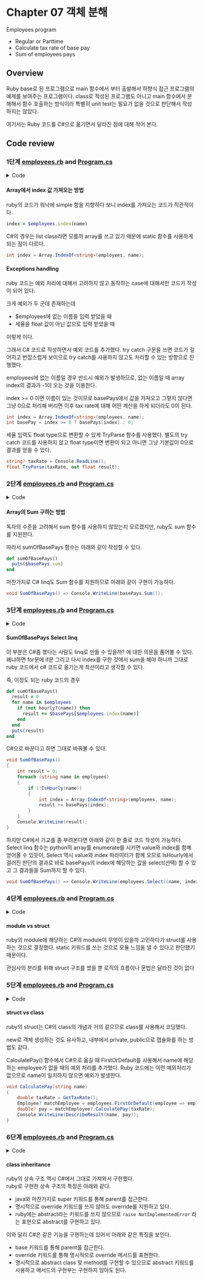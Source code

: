 # Chapter 07 객체 분해

Employees program

- Regular or Parttime
- Calculate tax rate of base pay
- Sum of employees pays

## Overview

Ruby base로 된 프로그램으로 main 함수에서 부터 출발해서 하향식 접근 프로그램의 예제를 보여주는 프로그램이다.
class로 작성된 프로그램도 아니고 main 함수에서 분해해서 함수 호출하는 방식이라 특별히 unit test는 필요가 없을 것으로 판단해서 작성하지는 않았다.

여기서는 Ruby 코드를 C#으로 옮기면서 달라진 점에 대해 적어 본다.

## Code review

### 1단계 [employees.rb](https://github.com/eternity-oop/object/blob/master/chapter07/a_functional_decomposition/employees.rb) and [Program.cs](https://github.com/jongfeel/objects/blob/main/Chapter07/Employees_basic/Program.cs)

<details>
<summary>Code</summary>
<p>

``` ruby
#encoding: UTF-8
$employees = ["직원A", "직원B", "직원C"]
$basePays = [400, 300, 250]

def main(name)
  taxRate = getTaxRate()
  pay = calculatePayFor(name, taxRate)
  puts(describeResult(name, pay))
end

def getTaxRate()
  print("세율을 입력하세요: ")
  return gets().chomp().to_f()
end

def calculatePayFor(name, taxRate)
  index = $employees.index(name)
  basePay = $basePays[index]  
  return basePay - (basePay * taxRate)
end

def describeResult(name, pay)
  return "이름 : #{name}, 급여 : #{pay}"
end

main("직원A")
```

``` c#
// See https://aka.ms/new-console-template for more information

string[] employees = new [] { "EmployeeA", "EmployeeB", "EmployeeC" };
int[] basePays = new [] { 400, 300, 250 };

string name = args.Length > 0 ? args[0] : string.Empty;
float taxRate = GetTaxRate();
float pay = CalculatePayFor(name, taxRate);
Console.WriteLine(DescribeResult(name, pay));

float GetTaxRate()
{
    Console.Write("Input tax rate: ");
    string? taxRate = Console.ReadLine();
    float.TryParse(taxRate, out float result);
    return result;
}

float CalculatePayFor(string name, float taxRate)
{
    int index = Array.IndexOf<string>(employees, name);
    int basePay = index >= 0 ? basePays[index] : 0;
    return basePay - (basePay * taxRate);
}

string DescribeResult(string name, float pay) => $"Name : {name}, Pay : {pay}";
```

</p>
</details>

#### Array에서 index 값 가져오는 방법

ruby의 코드가 워낙에 simple 함을 지향하다 보니 index를 가져오는 코드가 직관적이다.

``` ruby
index = $employees.index(name)
```

C#의 경우는 list class라면 모를까 array를 쓰고 있기 때문에 static 함수를 사용하게 되는 점이 다르다.

``` c#
int index = Array.IndexOf<string>(employees, name);
```

#### Exceptions handling

ruby 코드는 예외 처리에 대해서 고려하지 않고 동작하는 case에 대해서만 코드가 작성이 되어 있다.

크게 예외가 두 군데 존재하는데

- $employees에 없는 이름을 입력 받았을 때
- 세율을 float 값이 아닌 값으로 입력 받았을 때

이렇게 이다.

그래서 C# 코드로 작성하면서 예외 코드를 추가했다. try catch 구문을 쓰면 코드가 길어지고 번잡스럽게 보이므로 try catch를 사용하지 않고도 처리할 수 있는 방향으로 진행했다.

employees에 없는 이름일 경우 반드시 예외가 발생하므로, 없는 이름일 때 array index의 결과가 -1이 오는 것을 이용한다.

index >= 0 이면 이름이 있는 것이므로 basePays에서 값을 가져오고 그렇지 않다면 그냥 0으로 처리해 버리면 이후 tax rate에 대해 어떤 계산을 하게 되더라도 0이 된다.

``` c#
int index = Array.IndexOf<string>(employees, name);
int basePay = index >= 0 ? basePays[index] : 0;
```

세율 입력도 float type으로 변환할 수 있게 TryParse 함수를 사용했다. 별도의 try catch 코드를 사용하지 않고 float type이면 변환이 되고 아니면 그냥 기본값이 0으로 결과를 얻을 수 있다.

``` c#
string? taxRate = Console.ReadLine();
float.TryParse(taxRate, out float result);
```

### 2단계 [employees.rb](https://github.com/eternity-oop/object/blob/master/chapter07/b_add_function/employees.rb) and [Program.cs](https://github.com/jongfeel/objects/blob/main/Chapter07/Employees_add_sumOfBasePay_function/Program.cs)

<details>
<summary>Code</summary>
<p>

``` ruby
#encoding: UTF-8
$employees = ["직원A", "직원B", "직원C"]
$basePays = [400, 300, 250]

def main(operation, args={})
  case(operation)
  when :pay then calculatePay(args[:name])
  when :basePays then sumOfBasePays()
  end
end

def calculatePay(name)
  taxRate = getTaxRate()
  pay = calculatePayFor(name, taxRate)
  puts(describeResult(name, pay))
end

def getTaxRate()
  print("세율을 입력하세요: ")
  return gets().chomp().to_f()
end

def calculatePayFor(name, taxRate)
  index = $employees.index(name)
  basePay = $basePays[index]  
  return basePay - (basePay * taxRate)
end

def describeResult(name, pay)
  return "이름 : #{name}, 급여 : #{pay}"
end

def sumOfBasePays()
  result = 0
  for basePay in $basePays
    result += basePay
  end  
  puts(result)
end

main(:basePays)
main(:pay, name:"직원A")
```

``` c#
// See https://aka.ms/new-console-template for more information

string[] employees = new [] { "EmployeeA", "EmployeeB", "EmployeeC" };
int[] basePays = new [] { 400, 300, 250 };

string operation = args.Length > 0 ? args[0] : string.Empty;
string name = args.Length > 1 ? args[1] : string.Empty;

switch (operation.ToLower())
{
    case "pay":
        CalculatePay(name);
        break;
    case "basepay":
        SumOfBasePays();
        break;
}

void CalculatePay(string name)
{
    float taxRate = GetTaxRate();
    float pay = CalculatePayFor(name, taxRate);
    Console.WriteLine(DescribeResult(name, pay));
}

float GetTaxRate()
{
    Console.Write("Input tax rate: ");
    string? taxRate = Console.ReadLine();
    float.TryParse(taxRate, out float result);
    return result;
}

float CalculatePayFor(string name, float taxRate)
{
    int index = Array.IndexOf<string>(employees, name);
    int basePay = index >= 0 ? basePays[index] : 0;
    return basePay - (basePay * taxRate);
}

string DescribeResult(string name, float pay) => $"Name : {name}, Pay : {pay}";

void SumOfBasePays() => Console.WriteLine(basePays.Sum());
```

</p>
</details>

#### Array의 Sum 구하는 방법

독자의 수준을 고려해서 sum 함수를 사용하지 않았는지 모르겠지만, ruby도 sum 함수를 지원한다.

따라서 sumOfBasePays 함수는 아래와 같이 작성할 수 있다.

``` ruby
def sumOfBasePays()
  puts($basePays.sum)
end
```

마찬가지로 C# linq도 Sum 함수를 지원하므로 아래와 같이 구현이 가능하다.

``` c#
void SumOfBasePays() => Console.WriteLine(basePays.Sum());
```

### 3단계 [employees.rb](https://github.com/eternity-oop/object/blob/master/chapter07/c_data_change/employees.rb) and [Program.cs](https://github.com/jongfeel/objects/blob/main/Chapter07/Employees_add_parttime_employees/Program.cs)

<details>
<summary>Code</summary>
<p>

``` ruby
#encoding: UTF-8
$employees = ["직원A", "직원B", "직원C", "아르바이트D", "아르바이트E", "아르바이트F"]
$basePays = [400, 300, 250, 1, 1, 1.5]
$hourlys = [false, false, false, true, true, true]
$timeCards = [0, 0, 0, 120, 120, 120]

def main(operation, args={})
  case(operation)
  when :pay then calculatePay(args[:name])
  when :basePays then sumOfBasePays()
  end
end

def calculatePay(name)
  taxRate = getTaxRate()
  if (hourly?(name)) then
    pay = calculateHourlyPayFor(name, taxRate)
  else
    pay = calculatePayFor(name, taxRate)
  end
  puts(describeResult(name, pay))
end

def hourly?(name)
  return $hourlys[$employees.index(name)]
end

def calculateHourlyPayFor(name, taxRate)
  index = $employees.index(name)
  basePay = $basePays[index] * $timeCards[index]
  return basePay - (basePay * taxRate)
end

def getTaxRate()
  print("세율을 입력하세요: ")
  return gets().chomp().to_f()
end

def calculatePayFor(name, taxRate)
  index = $employees.index(name)
  basePay = $basePays[index]  
  return basePay - (basePay * taxRate)
end

def describeResult(name, pay)
  return "이름 : #{name}, 급여 : #{pay}"
end

def sumOfBasePays()
  result = 0
  for name in $employees
    if (not hourly?(name)) then 
      result += $basePays[$employees.index(name)]
    end
  end  
  puts(result)
end

main(:basePays)
main(:pay, name:"아르바이트F")
```

``` c#
// See https://aka.ms/new-console-template for more information

string[] employees = new [] { "EmployeeA", "EmployeeB", "EmployeeC", "ParttimeD", "ParttimeE", "ParttimeF" };
double[] basePays = new [] { 400, 300, 250, 1, 1, 1.5 };
bool[] hourlys = new [] { false, false, false, true, true, true };
int[] timeCards = new [] { 0, 0, 0, 120, 120, 120 };

string operation = args.Length > 0 ? args[0] : string.Empty;
string name = args.Length > 1 ? args[1] : string.Empty;

switch (operation.ToLower())
{
    case "pay":
        CalculatePay(name);
        break;
    case "basepay":
        SumOfBasePays();
        break;
}

void CalculatePay(string name)
{
    double taxRate = GetTaxRate();
    double pay = IsHourly(name) ? CalculateHourlyPayFor(name, taxRate) : CalculatePayFor(name, taxRate);
    Console.WriteLine(DescribeResult(name, pay));
}

bool IsHourly(string name)
{
    int index = Array.IndexOf<string>(employees, name);
    return index >= 0 ? hourlys[index] : false;
}

double CalculateHourlyPayFor(string name, double taxRate)
{
    int index = Array.IndexOf<string>(employees, name);
    double basePay = index >= 0 ? basePays[index] * timeCards[index] : 0;
    return basePay - (basePay * taxRate);
}

double GetTaxRate()
{
    Console.Write("Input tax rate: ");
    string? taxRate = Console.ReadLine();
    double.TryParse(taxRate, out double result);
    return result;
}

double CalculatePayFor(string name, double taxRate)
{
    int index = Array.IndexOf<string>(employees, name);
    double basePay = index >= 0 ? basePays[index] : 0;
    return basePay - (basePay * taxRate);
}

string DescribeResult(string name, double pay) => $"Name : {name}, Pay : {pay}";

void SumOfBasePays() => Console.WriteLine(employees.Select((name, index) => !IsHourly(name) ? basePays[index] : 0).Sum());
```

</p>
</details>

#### SumOfBasePays Select linq

이 부분은 C#좀 했다는 사람도 linq로 만들 수 있을까? 에 대한 의문을 품어볼 수 있다. 왜냐하면 for문에 if문 그리고 다시 index를 구한 것에서 sum을 해야 하니까 그대로 ruby 코드에서 c# 코드로 옮기는게 최선이라고 생각할 수 있다.

즉, 이정도 되는 ruby 코드의 경우

``` ruby
def sumOfBasePays()
  result = 0
  for name in $employees
    if (not hourly?(name)) then 
      result += $basePays[$employees.index(name)]
    end
  end  
  puts(result)
end
```

C#으로 바꾼다고 하면 그대로 바꿔볼 수 있다.

``` c#
void SumOfBasePays()
{
    int result = 0;
    foreach (string name in employees)
    {
        if (!IsHourly(name))
        {
            int index = Array.IndexOf<string>(employees, name);
            result += basePays[index];
        }
    }
    Console.WriteLine(result);
}
```

하지만 C#에서 기교를 좀 부려본다면 아래와 같이 한 줄로 코드 작성이 가능하다.  
Select linq 함수는 python의 array를 enumerate를 시키면 value와 index를 함꼐 얻어올 수 있듯이, Select 역시 value와 index 파라미터가 함께 오므로 IsHourly에서 걸러진 판단의 결과로 바로 basePays의 index에 해당하는 값을 select(선택) 할 수 있고 그 결과들을 Sum까지 할 수 있다.

``` c#
void SumOfBasePays() => Console.WriteLine(employees.Select((name, index) => !IsHourly(name) ? basePays[index] : 0).Sum());
```

### 4단계 [employees.rb](https://github.com/eternity-oop/object/blob/master/chapter07/d_module/employees.rb) and [Program.cs](https://github.com/jongfeel/objects/blob/main/Chapter07/Employees_module/Program.cs)

<details>
<summary>Code</summary>
<p>

``` ruby
#encoding: UTF-8
module Employees
  $employees = ["직원A", "직원B", "직원C", "아르바이트D", "아르바이트E", "아르바이트F"]
  $basePays = [400, 300, 250, 1, 1, 1.5]
  $hourlys = [false, false, false, true, true, true]
  $timeCards = [0, 0, 0, 120, 120, 120]

  def Employees.calculatePay(name, taxRate)
    if (Employees.hourly?(name)) then
      pay = Employees.calculateHourlyPayFor(name, taxRate)
    else
      pay = Employees.calculatePayFor(name, taxRate)
    end
  end

  def Employees.hourly?(name)
    return $hourlys[$employees.index(name)]
  end

  def Employees.calculateHourlyPayFor(name, taxRate)
    index = $employees.index(name)
    basePay = $basePays[index] * $timeCards[index]
    return basePay - (basePay * taxRate)
  end

  def Employees.calculatePayFor(name, taxRate)
    return basePay - (basePay * taxRate)
  end

  def Employees.sumOfBasePays()
    result = 0
    for name in $employees
      if (not Employees.hourly?(name)) then
        result += $basePays[$employees.index(name)]
      end
    end
    return result
  end
end

def main(operation, args={})
  case(operation)
  when :pay then calculatePay(args[:name])
  when :basePays then sumOfBasePays()
  end
end

def calculatePay(name)
  taxRate = getTaxRate()
  pay = Employees.calculatePay(name, taxRate)
  puts(describeResult(name, pay))
end

def getTaxRate()
  print("세율을 입력하세요: ")
  return gets().chomp().to_f()
end

def describeResult(name, pay)
  return "이름 : #{name}, 급여 : #{pay}"
end

def sumOfBasePays()
  puts(Employees.sumOfBasePays())
end

main(:basePays)
main(:pay, name:"아르바이트F")
```

``` c#
// See https://aka.ms/new-console-template for more information

string operation = args.Length > 0 ? args[0] : string.Empty;
string name = args.Length > 1 ? args[1] : string.Empty;

switch (operation.ToLower())
{
    case "pay":
        CalculatePay(name);
        break;
    case "basepay":
        SumOfBasePays();
        break;
}

void CalculatePay(string name)
{
    double taxRate = GetTaxRate();
    double pay = Employees.CalculatePay(name, taxRate);
    Console.WriteLine(DescribeResult(name, pay));
}

double GetTaxRate()
{
    Console.Write("Input tax rate: ");
    string? taxRate = Console.ReadLine();
    double.TryParse(taxRate, out double result);
    return result;
}

string DescribeResult(string name, double pay) => $"Name : {name}, Pay : {pay}";

void SumOfBasePays() => Console.WriteLine(Employees.SumOfBasePays());

struct Employees
{
    static string[] employees = new [] { "EmployeeA", "EmployeeB", "EmployeeC", "ParttimeD", "ParttimeE", "ParttimeF" };
    static double[] basePays = new [] { 400, 300, 250, 1, 1, 1.5 };
    static bool[] hourlys = new [] { false, false, false, true, true, true };
    static int[] timeCards = new [] { 0, 0, 0, 120, 120, 120 };

    public static double CalculatePay(string name, double taxRate) => IsHourly(name) ? CalculateHourlyPayFor(name, taxRate) : CalculatePayFor(name, taxRate);

    static bool IsHourly(string name)
    {
        int index = Array.IndexOf<string>(employees, name);
        return index >= 0 ? hourlys[index] : false;
    }

    static double CalculateHourlyPayFor(string name, double taxRate)
    {
        int index = Array.IndexOf<string>(employees, name);
        double basePay = index >= 0 ? basePays[index] * timeCards[index] : 0;
        return basePay - (basePay * taxRate);
    }

    static double CalculatePayFor(string name, double taxRate)
    {
        int index = Array.IndexOf<string>(employees, name);
        double basePay = index >= 0 ? basePays[index] : 0;
        return basePay - (basePay * taxRate);
    }

    public static double SumOfBasePays() => employees.Select((name, index) => IsHourly(name) ? 0 : basePays[index]).Sum();
}
```

</p>
</details>

#### module vs struct

ruby의 module에 해당하는 C#의 module이 무엇이 있을까 고민하다가 struct를 사용하는 것으로 결정했다. static 키워드를 쓰는 것으로 모듈 느낌을 낼 수 있다고 판단했기 때문이다.

관심사의 분리를 위해 struct 구조를 썼을 뿐 로직의 흐름이나 문법은 달라진 것이 없다

### 5단계 [employees.rb](https://github.com/eternity-oop/object/blob/master/chapter07/e_abstract_data%2Btype/employees.rb) and [Program.cs](https://github.com/jongfeel/objects/blob/main/Chapter07/Employees_abstract_data_and_type/Program.cs)

<details>
<summary>Code</summary>
<p>

``` ruby
#encoding: UTF-8
Employee = Struct.new(:name, :basePay, :hourly, :timeCard) do
  def calculatePay(taxRate)
    if (hourly) then
      return calculateHourlyPay(taxRate)
    end
    return calculateSalariedPay(taxRate)
  end

  def monthlyBasePay()
    if (hourly) then return 0 end
    return basePay
  end
  
private  
  def calculateHourlyPay(taxRate)
    return (basePay * timeCard) - (basePay * timeCard) * taxRate
  end
  
  def calculateSalariedPay(taxRate)
    return basePay - (basePay * taxRate)
  end
end

$employees = [
  Employee.new("직원A", 400, false, 0),
  Employee.new("직원B", 300, false, 0),
  Employee.new("직원C", 250, false, 0),
  Employee.new("아르바이트D", 1, true, 120),
  Employee.new("아르바이트E", 1, true, 120),
  Employee.new("아르바이트F", 1, true, 120),
]

def main(operation, args={})
  case(operation)
  when :pay then calculatePay(args[:name])
  when :basePays then sumOfBasePays()
  end
end

def calculatePay(name)
  taxRate = getTaxRate()
  for each in $employees
    if (each.name == name) then employee = each; break end
  end
  pay = employee.calculatePay(taxRate)
  puts(describeResult(name, pay))
end

def getTaxRate()
  print("세율을 입력하세요: ")
  return gets().chomp().to_f()
end

def describeResult(name, pay)
  return "이름 : #{name}, 급여 : #{pay}"
end

def sumOfBasePays()
  result = 0
  for each in $employees
    result += each.monthlyBasePay()
  end
  puts(result)
end
```

``` c#
// See https://aka.ms/new-console-template for more information

Employee[] employees = new Employee[6]
{
  new Employee("EmployeeA", 400, false, 0),
  new Employee("EmployeeB", 300, false, 0),
  new Employee("EmployeeC", 250, false, 0),
  new Employee("ParttimeD", 1, true, 120),
  new Employee("ParttimeE", 1, true, 120),
  new Employee("ParttimeF", 1, true, 120)
};

string operation = args.Length > 0 ? args[0] : string.Empty;
string name = args.Length > 1 ? args[1] : string.Empty;

switch (operation.ToLower())
{
    case "pay":
        CalculatePay(name);
        break;
    case "basepay":
        SumOfBasePays();
        break;
}

void CalculatePay(string name)
{
    double taxRate = GetTaxRate();
    Employee? matchEmployee = employees.FirstOrDefault(employee => employee.Name.Equals(name));
    double? pay = matchEmployee?.CalculatePay(taxRate);
    Console.WriteLine(DescribeResult(name, pay));
}

double GetTaxRate()
{
    Console.Write("Input tax rate: ");
    string? taxRate = Console.ReadLine();
    double.TryParse(taxRate, out double result);
    return result;
}

string DescribeResult(string name, double? pay) => $"Name : {name}, Pay : {pay}";

void SumOfBasePays() => Console.WriteLine(employees.Sum(employee => employee.MonthlyBasePay));

class Employee
{
    public string Name { private set; get; }
    private double basePay;
    private bool isHourly;
    private int timeCard;

    public Employee(string name, double basePay, bool isHourly, int timeCard)
    {
        this.Name = name;
        this.basePay = basePay;
        this.isHourly = isHourly;
        this.timeCard = timeCard;
    }

    public double CalculatePay(double taxRate) => isHourly ? CalculateHourlyPay(taxRate) : CalculateSalariedPay(taxRate);

    public double MonthlyBasePay => isHourly ? 0 : basePay;

    private double CalculateHourlyPay(double taxRate) => (basePay * timeCard) - (basePay * timeCard) * taxRate;

    private double CalculateSalariedPay(double taxRate) => basePay - (basePay * taxRate);
}
```

</p>
</details>

#### struct vs class

ruby의 struct는 C#의 class의 개념과 거의 같으므로 class를 사용해서 코딩했다.

new로 객체 생성하는 것도 유사하고, 내부에서 private, public으로 캡슐화를 하는 방법도 같다.

CalculatePay() 함수에서 C#으로 옮길 때 FirstOrDefault를 사용해서 name에 해당하는 employee가 없을 때의 예외 처리를 추가했다. Ruby 코드에는 이런 예외처리가 없으므로 name이 일치하지 않으면 예외가 발생한다.

``` c#
void CalculatePay(string name)
{
    double taxRate = GetTaxRate();
    Employee? matchEmployee = employees.FirstOrDefault(employee => employee.Name.Equals(name));
    double? pay = matchEmployee?.CalculatePay(taxRate);
    Console.WriteLine(DescribeResult(name, pay));
}
```

### 6단계 [employees.rb](https://github.com/eternity-oop/object/blob/master/chapter07/f_class/employees.rb) and [Program.cs](https://github.com/jongfeel/objects/blob/main/Chapter07/Employees_class/Program.cs)

<details>
<summary>Code</summary>
<p>

``` ruby
#encoding: UTF-8
class Employee
  attr_reader :name, :basePay
  
  def initialize(name, basePay)
    @name = name
    @basePay = basePay
  end
    
  def calculatePay(taxRate)
    raise NotImplementedError
  end
  
  def monthlyBasePay()
    raise NotImplementedError
  end
end

class SalariedEmployee < Employee
  def initialize(name, basePay)
    super(name, basePay)
  end
    
  def calculatePay(taxRate)
    return basePay - (basePay * taxRate)
  end
  
  def monthlyBasePay()
    return basePay
  end
end

class HourlyEmployee < Employee
  attr_reader :timeCard
  def initialize(name, basePay, timeCard)
    super(name, basePay)
    @timeCard = timeCard
  end
  
  def calculatePay(taxRate)
    return (basePay * timeCard) - (basePay * timeCard) * taxRate
  end
  
  def monthlyBasePay()
    return 0
  end  
end

$employees = [
  SalariedEmployee.new("직원A", 400),
  SalariedEmployee.new("직원B", 300),
  SalariedEmployee.new("직원C", 250),
  HourlyEmployee.new("아르바이트D", 1, 120),
  HourlyEmployee.new("아르바이트E", 1, 120),
  HourlyEmployee.new("아르바이트F", 1, 120),
]

def main(operation, args={})
  case(operation)
  when :pay then calculatePay(args[:name])
  when :basePays then sumOfBasePays()
  end
end

def calculatePay(name)
  taxRate = getTaxRate()
  for each in $employees
    if (each.name == name) then employee = each; break end
  end
  pay = employee.calculatePay(taxRate)
  puts(describeResult(name, pay))
end

def getTaxRate()
  print("세율을 입력하세요: ")
  return gets().chomp().to_f()
end

def describeResult(name, pay)
  return "이름 : #{name}, 급여 : #{pay}"
end

def sumOfBasePays()
  result = 0
  for each in $employees
    result += each.monthlyBasePay()
  end
  puts(result)
end
```

``` c#
// See https://aka.ms/new-console-template for more information

Employee[] employees = new Employee[6]
{
  new SalariedEmployee("EmployeeA", 400),
  new SalariedEmployee("EmployeeB", 300),
  new SalariedEmployee("EmployeeC", 250),
  new HourlyEmployee("ParttimeD", 1, 120),
  new HourlyEmployee("ParttimeE", 1, 120),
  new HourlyEmployee("ParttimeF", 1, 120)
};

string operation = args.Length > 0 ? args[0] : string.Empty;
string name = args.Length > 1 ? args[1] : string.Empty;

switch (operation.ToLower())
{
    case "pay":
        CalculatePay(name);
        break;
    case "basepay":
        SumOfBasePays();
        break;
}

void CalculatePay(string name)
{
    double taxRate = GetTaxRate();
    Employee? matchEmployee = employees.FirstOrDefault(employee => employee.Name.Equals(name));
    double? pay = matchEmployee?.CalculatePay(taxRate);
    Console.WriteLine(DescribeResult(name, pay));
}

double GetTaxRate()
{
    Console.Write("Input tax rate: ");
    string? taxRate = Console.ReadLine();
    double.TryParse(taxRate, out double result);
    return result;
}

string DescribeResult(string name, double? pay) => $"Name : {name}, Pay : {pay}";

void SumOfBasePays() => Console.WriteLine(employees.Sum(employee => employee.MonthlyBasePay));

abstract class Employee
{
    public string Name { private set; get; }
    protected double basePay;

    public Employee(string name, double basePay)
    {
        this.Name = name;
        this.basePay = basePay;
    }

    public abstract double CalculatePay(double taxRate);
    public abstract double MonthlyBasePay { get; }
}

class SalariedEmployee : Employee
{
    public SalariedEmployee(string name, double basePay) : base(name, basePay) { }

    public override double MonthlyBasePay => basePay;

    public override double CalculatePay(double taxRate) => basePay - (basePay * taxRate);
}

class HourlyEmployee : Employee
{
    private double timeCard;
    public HourlyEmployee(string name, double basePay, double timeCard) : base(name, basePay) => this.timeCard = timeCard;

    public override double MonthlyBasePay => 0;

    public override double CalculatePay(double taxRate) => (basePay * timeCard) - (basePay * timeCard) * taxRate;
}
```

</p>
</details>

#### class inheritance

ruby의 상속 구조 역시 C#에서 그대로 가져와서 구현했다.  
ruby로 구현한 상속 구조의 특징은 아래와 같다.

- java와 마찬가지로 super 키워드를 통해 parent를 접근한다.
- 명시적으로 override 키워드를 쓰지 않아도 override를 지원하고 있다.
- ruby에는 abstract라는 키워드를 쓰지 않으므로 `raise NotImplementedError` 라는 표현으로 abstract를 구현하고 있다.

이와 달리 C#은 같은 기능을 구현하는데 있어서 아래와 같은 특징을 보인다.

- base 키워드를 통해 parent를 접근한다.
- override 키워드를 통해 명시적으로 override 메서드를 표현한다.
- 명시적으로 abstract class 및 method를 구현할 수 있으므로 abstract 키워드를 사용하고 메서드의 구현부는 구현하지 않아도 된다.